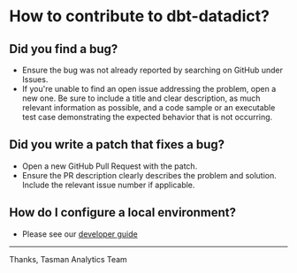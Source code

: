 # How to contribute to dbt-datadict?

## Did you find a bug?

- Ensure the bug was not already reported by searching on GitHub under Issues.
- If you're unable to find an open issue addressing the problem, open a new one. Be sure to include a title and clear description, as much relevant information as possible, and a code sample or an executable test case demonstrating the expected behavior that is not occurring.

## Did you write a patch that fixes a bug?

- Open a new GitHub Pull Request with the patch.
- Ensure the PR description clearly describes the problem and solution. Include the relevant issue number if applicable.

## How do I configure a local environment?

- Please see our [developer guide](docs/developer_guide.md)

---

Thanks, 
Tasman Analytics Team
